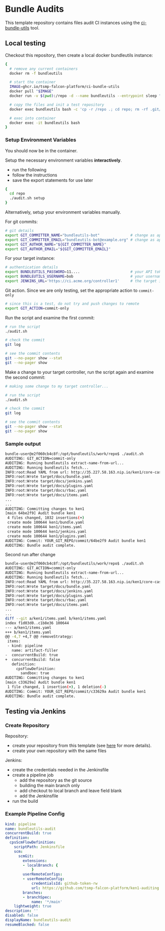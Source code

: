 # Bundle Audits

This template repository contains files audit CI instances using the [ci-bundle-utils](https://github.com/tsmp-falcon-platform/ci-bundle-utils) tool.

## Local testing

Checkout this repository, then create a local docker bundleutils instance:

```sh
{
  # remove any current containers
  docker rm -f bundleutils

  # start the container
  IMAGE=ghcr.io/tsmp-falcon-platform/ci-bundle-utils
  docker pull "$IMAGE"
  docker run -v $(pwd):/repo -d --name bundleutils --entrypoint sleep "$IMAGE" infinity

  # copy the files and init a test repository
  docker exec bundleutils bash -c 'cp -r /repo .; cd repo; rm -rf .git/hooks/*;'

  # exec into container
  docker exec -it bundleutils bash
}
```

### Setup Environment Variables

You should now be in the container.

Setup the necessary environment variables **interactively**.

- run the following
- follow the instructions
- save the export statements for use later

```sh
{
  cd repo
  ./audit.sh setup
}
```

Alternatively, setup your environment variables manually.

For git commits:

```sh
# git details
export GIT_COMMITTER_NAME="bundleutils-bot"              # change as appropriate
export GIT_COMMITTER_EMAIL="bundleutils-bot@example.org" # change as appropriate
export GIT_AUTHOR_NAME="${GIT_COMMITTER_NAME}"
export GIT_AUTHOR_EMAIL="${GIT_COMMITTER_EMAIL}"
```

For your target instance:

```sh
# authentication details
export BUNDLEUTILS_PASSWORD=11....                       # your API token
export BUNDLEUTILS_USERNAME=bob                          # your username
export JENKINS_URL='https://ci.acme.org/controller1'     # the target instance
```

Git action. Since we are only testing, set the appropriate action to `commit-only`

```sh
# since this is a test, do not try and push changes to remote
export GIT_ACTION=commit-only
```

Run the script and examine the first commit:

```sh
# run the script
./audit.sh

# check the commit
git log

# see the commit contents
git --no-pager show --stat
git --no-pager show
```

Make a change to your target controller, run the script again and examine the second commit:

```sh
# making some change to my target controller...

# run the script
./audit.sh

# check the commit
git log

# see the commit contents
git --no-pager show --stat
git --no-pager show
```

### Sample output

```sh
bundle-user@e2f060cb4c8f:/opt/bundleutils/work/repo$ ./audit.sh
AUDITING: GIT_ACTION=commit-only
AUDITING: Running bundleutils extract-name-from-url...
AUDITING: Running bundleutils fetch...
INFO:root:Read YAML from url: http://35.227.58.163.nip.io/ken1/core-casc-export
INFO:root:Wrote target/docs/bundle.yaml
INFO:root:Wrote target/docs/jenkins.yaml
INFO:root:Wrote target/docs/plugins.yaml
INFO:root:Wrote target/docs/rbac.yaml
INFO:root:Wrote target/docs/items.yaml
...
...
AUDITING: Committing changes to ken1
[main 64be2f9] Audit bundle ken1
 4 files changed, 1032 insertions(+)
 create mode 100644 ken1/bundle.yaml
 create mode 100644 ken1/items.yaml
 create mode 100644 ken1/jenkins.yaml
 create mode 100644 ken1/plugins.yaml
AUDITING: Commit: YOUR_GIT_REPO/commit/64be2f9 Audit bundle ken1
AUDITING: Bundle audit complete.
```

Second run after change

```sh
bundle-user@e2f060cb4c8f:/opt/bundleutils/work/repo$ ./audit.sh
AUDITING: GIT_ACTION=commit-only
AUDITING: Running bundleutils extract-name-from-url...
AUDITING: Running bundleutils fetch...
INFO:root:Read YAML from url: http://35.227.58.163.nip.io/ken1/core-casc-export
INFO:root:Wrote target/docs/bundle.yaml
INFO:root:Wrote target/docs/jenkins.yaml
INFO:root:Wrote target/docs/plugins.yaml
INFO:root:Wrote target/docs/rbac.yaml
INFO:root:Wrote target/docs/items.yaml
...
...
diff --git a/ken1/items.yaml b/ken1/items.yaml
index f1d03d0..c1b8e36 100644
--- a/ken1/items.yaml
+++ b/ken1/items.yaml
@@ -4,7 +4,7 @@ removeStrategy:
 items:
 - kind: pipeline
   name: artifact-filler
-  concurrentBuild: true
+  concurrentBuild: false
   definition:
     cpsFlowDefinition:
       sandbox: true
AUDITING: Committing changes to ken1
[main c33629a] Audit bundle ken1
 1 file changed, 1 insertion(+), 1 deletion(-)
AUDITING: Commit: YOUR_GIT_REPO/commit/c33629a Audit bundle ken1
AUDITING: Bundle audit complete.
```

## Testing via Jenkins

### Create Repository

Repository:

- create your repository from this template (see [here](https://docs.github.com/en/repositories/creating-and-managing-repositories/creating-a-repository-from-a-template) for more details).
- create your own repository with the same files

Jenkins:

- create the credentials needed in the Jenkinsfile
- create a pipeline job
  - add the repository as the git source
  - building the main branch only
  - add checkout to local branch and leave field blank
  - add the Jenkinsfile
- run the build

### Example Pipeline Config

```yaml
kind: pipeline
name: bundleutils-audit
concurrentBuild: true
definition:
  cpsScmFlowDefinition:
    scriptPath: Jenkinsfile
    scm:
      scmGit:
        extensions:
        - localBranch: {
            }
        userRemoteConfigs:
        - userRemoteConfig:
            credentialsId: github-token-rw
            url: https://github.com/tsmp-falcon-platform/ken1-auditing
        branches:
        - branchSpec:
            name: '*/main'
    lightweight: true
description: ''
disabled: false
displayName: bundleutils-audit
resumeBlocked: false
```
